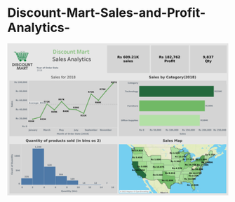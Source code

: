# Discount-Mart-Sales-and-Profit-Analytics-
<img src="dashboard 1.png" alt="View" title="Dashboard">